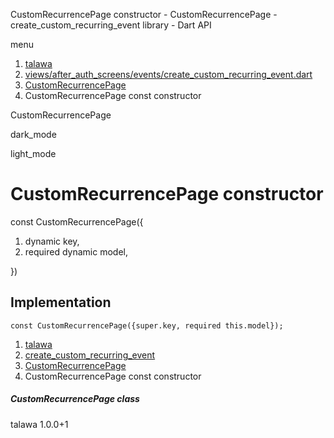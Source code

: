 




CustomRecurrencePage constructor - CustomRecurrencePage - create\_custom\_recurring\_event library - Dart API







menu

1. [talawa](../../index.html)
2. [views/after\_auth\_screens/events/create\_custom\_recurring\_event.dart](../../file-___home_harshil_Desktop_open-source_palisadoes_talawa_lib_views_after_auth_screens_events_create_custom_recurring_event/)
3. [CustomRecurrencePage](../../file-___home_harshil_Desktop_open-source_palisadoes_talawa_lib_views_after_auth_screens_events_create_custom_recurring_event/CustomRecurrencePage-class.html)
4. CustomRecurrencePage const constructor

CustomRecurrencePage


dark\_mode

light\_mode




# CustomRecurrencePage constructor


const
CustomRecurrencePage({

1. dynamic key,
2. required dynamic model,

})

## Implementation

```
const CustomRecurrencePage({super.key, required this.model});
```

 


1. [talawa](../../index.html)
2. [create\_custom\_recurring\_event](../../file-___home_harshil_Desktop_open-source_palisadoes_talawa_lib_views_after_auth_screens_events_create_custom_recurring_event/)
3. [CustomRecurrencePage](../../file-___home_harshil_Desktop_open-source_palisadoes_talawa_lib_views_after_auth_screens_events_create_custom_recurring_event/CustomRecurrencePage-class.html)
4. CustomRecurrencePage const constructor

##### CustomRecurrencePage class





talawa
1.0.0+1






